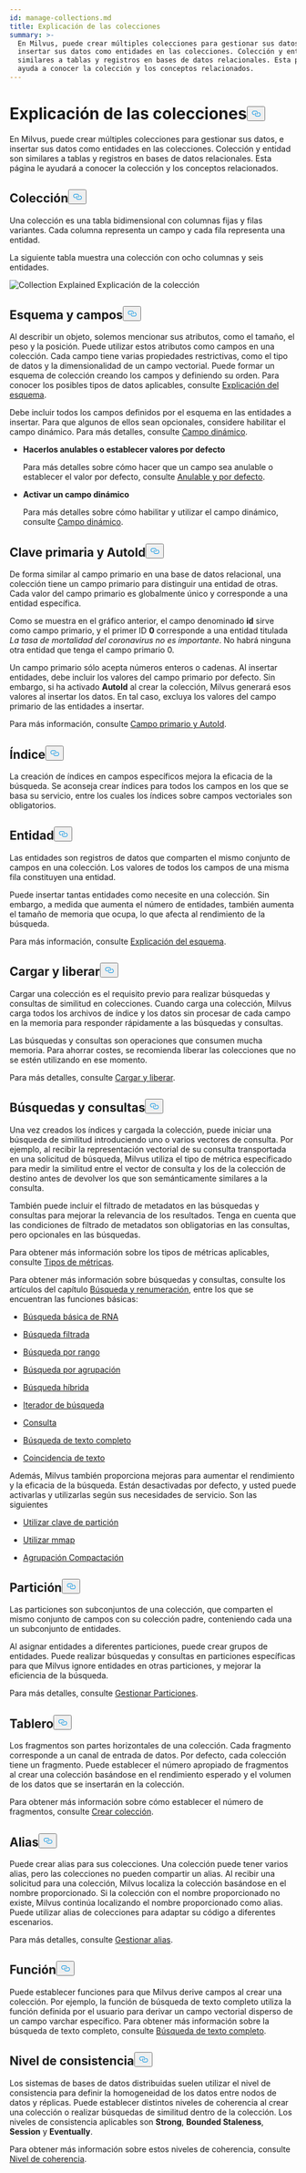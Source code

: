 ```yaml
---
id: manage-collections.md
title: Explicación de las colecciones
summary: >-
  En Milvus, puede crear múltiples colecciones para gestionar sus datos, e
  insertar sus datos como entidades en las colecciones. Colección y entidad son
  similares a tablas y registros en bases de datos relacionales. Esta página le
  ayuda a conocer la colección y los conceptos relacionados.
---
```

<h1 id="Collection-Explained" class="common-anchor-header">Explicación de las colecciones<button data-href="#Collection-Explained" class="anchor-icon" translate="no">
      <svg translate="no"
        aria-hidden="true"
        focusable="false"
        height="20"
        version="1.1"
        viewBox="0 0 16 16"
        width="16"
      >
        <path
          fill="#0092E4"
          fill-rule="evenodd"
          d="M4 9h1v1H4c-1.5 0-3-1.69-3-3.5S2.55 3 4 3h4c1.45 0 3 1.69 3 3.5 0 1.41-.91 2.72-2 3.25V8.59c.58-.45 1-1.27 1-2.09C10 5.22 8.98 4 8 4H4c-.98 0-2 1.22-2 2.5S3 9 4 9zm9-3h-1v1h1c1 0 2 1.22 2 2.5S13.98 12 13 12H9c-.98 0-2-1.22-2-2.5 0-.83.42-1.64 1-2.09V6.25c-1.09.53-2 1.84-2 3.25C6 11.31 7.55 13 9 13h4c1.45 0 3-1.69 3-3.5S14.5 6 13 6z"
        ></path>
      </svg>
    </button></h1><p>En Milvus, puede crear múltiples colecciones para gestionar sus datos, e insertar sus datos como entidades en las colecciones. Colección y entidad son similares a tablas y registros en bases de datos relacionales. Esta página le ayudará a conocer la colección y los conceptos relacionados.</p>
<h2 id="Collection" class="common-anchor-header">Colección<button data-href="#Collection" class="anchor-icon" translate="no">
      <svg translate="no"
        aria-hidden="true"
        focusable="false"
        height="20"
        version="1.1"
        viewBox="0 0 16 16"
        width="16"
      >
        <path
          fill="#0092E4"
          fill-rule="evenodd"
          d="M4 9h1v1H4c-1.5 0-3-1.69-3-3.5S2.55 3 4 3h4c1.45 0 3 1.69 3 3.5 0 1.41-.91 2.72-2 3.25V8.59c.58-.45 1-1.27 1-2.09C10 5.22 8.98 4 8 4H4c-.98 0-2 1.22-2 2.5S3 9 4 9zm9-3h-1v1h1c1 0 2 1.22 2 2.5S13.98 12 13 12H9c-.98 0-2-1.22-2-2.5 0-.83.42-1.64 1-2.09V6.25c-1.09.53-2 1.84-2 3.25C6 11.31 7.55 13 9 13h4c1.45 0 3-1.69 3-3.5S14.5 6 13 6z"
        ></path>
      </svg>
    </button></h2><p>Una colección es una tabla bidimensional con columnas fijas y filas variantes. Cada columna representa un campo y cada fila representa una entidad.</p>
<p>La siguiente tabla muestra una colección con ocho columnas y seis entidades.</p>
<p>
  
   <span class="img-wrapper"> <img translate="no" src="/docs/v2.5.x/assets/collection-explained.png" alt="Collection Explained" class="doc-image" id="collection-explained" />
   </span> <span class="img-wrapper"> <span>Explicación de la colección</span> </span></p>
<h2 id="Schema-and-Fields" class="common-anchor-header">Esquema y campos<button data-href="#Schema-and-Fields" class="anchor-icon" translate="no">
      <svg translate="no"
        aria-hidden="true"
        focusable="false"
        height="20"
        version="1.1"
        viewBox="0 0 16 16"
        width="16"
      >
        <path
          fill="#0092E4"
          fill-rule="evenodd"
          d="M4 9h1v1H4c-1.5 0-3-1.69-3-3.5S2.55 3 4 3h4c1.45 0 3 1.69 3 3.5 0 1.41-.91 2.72-2 3.25V8.59c.58-.45 1-1.27 1-2.09C10 5.22 8.98 4 8 4H4c-.98 0-2 1.22-2 2.5S3 9 4 9zm9-3h-1v1h1c1 0 2 1.22 2 2.5S13.98 12 13 12H9c-.98 0-2-1.22-2-2.5 0-.83.42-1.64 1-2.09V6.25c-1.09.53-2 1.84-2 3.25C6 11.31 7.55 13 9 13h4c1.45 0 3-1.69 3-3.5S14.5 6 13 6z"
        ></path>
      </svg>
    </button></h2><p>Al describir un objeto, solemos mencionar sus atributos, como el tamaño, el peso y la posición. Puede utilizar estos atributos como campos en una colección. Cada campo tiene varias propiedades restrictivas, como el tipo de datos y la dimensionalidad de un campo vectorial. Puede formar un esquema de colección creando los campos y definiendo su orden. Para conocer los posibles tipos de datos aplicables, consulte <a href="/docs/es/schema.md">Explicación del esquema</a>.</p>
<p>Debe incluir todos los campos definidos por el esquema en las entidades a insertar. Para que algunos de ellos sean opcionales, considere habilitar el campo dinámico. Para más detalles, consulte <a href="/docs/es/enable-dynamic-field.md">Campo dinámico</a>.</p>
<ul>
<li><p><strong>Hacerlos anulables o establecer valores por defecto</strong></p>
<p>Para más detalles sobre cómo hacer que un campo sea anulable o establecer el valor por defecto, consulte <a href="/docs/es/nullable-and-default.md">Anulable y por defecto</a>.</p></li>
<li><p><strong>Activar un campo dinámico</strong></p>
<p>Para más detalles sobre cómo habilitar y utilizar el campo dinámico, consulte <a href="/docs/es/enable-dynamic-field.md">Campo dinámico</a>.</p></li>
</ul>
<h2 id="Primary-key-and-AutoId" class="common-anchor-header">Clave primaria y AutoId<button data-href="#Primary-key-and-AutoId" class="anchor-icon" translate="no">
      <svg translate="no"
        aria-hidden="true"
        focusable="false"
        height="20"
        version="1.1"
        viewBox="0 0 16 16"
        width="16"
      >
        <path
          fill="#0092E4"
          fill-rule="evenodd"
          d="M4 9h1v1H4c-1.5 0-3-1.69-3-3.5S2.55 3 4 3h4c1.45 0 3 1.69 3 3.5 0 1.41-.91 2.72-2 3.25V8.59c.58-.45 1-1.27 1-2.09C10 5.22 8.98 4 8 4H4c-.98 0-2 1.22-2 2.5S3 9 4 9zm9-3h-1v1h1c1 0 2 1.22 2 2.5S13.98 12 13 12H9c-.98 0-2-1.22-2-2.5 0-.83.42-1.64 1-2.09V6.25c-1.09.53-2 1.84-2 3.25C6 11.31 7.55 13 9 13h4c1.45 0 3-1.69 3-3.5S14.5 6 13 6z"
        ></path>
      </svg>
    </button></h2><p>De forma similar al campo primario en una base de datos relacional, una colección tiene un campo primario para distinguir una entidad de otras. Cada valor del campo primario es globalmente único y corresponde a una entidad específica.</p>
<p>Como se muestra en el gráfico anterior, el campo denominado <strong>id</strong> sirve como campo primario, y el primer ID <strong>0</strong> corresponde a una entidad titulada <em>La tasa de mortalidad del coronavirus no es importante</em>. No habrá ninguna otra entidad que tenga el campo primario 0.</p>
<p>Un campo primario sólo acepta números enteros o cadenas. Al insertar entidades, debe incluir los valores del campo primario por defecto. Sin embargo, si ha activado <strong>AutoId</strong> al crear la colección, Milvus generará esos valores al insertar los datos. En tal caso, excluya los valores del campo primario de las entidades a insertar.</p>
<p>Para más información, consulte <a href="/docs/es/primary-field.md">Campo primario y AutoId</a>.</p>
<h2 id="Index" class="common-anchor-header">Índice<button data-href="#Index" class="anchor-icon" translate="no">
      <svg translate="no"
        aria-hidden="true"
        focusable="false"
        height="20"
        version="1.1"
        viewBox="0 0 16 16"
        width="16"
      >
        <path
          fill="#0092E4"
          fill-rule="evenodd"
          d="M4 9h1v1H4c-1.5 0-3-1.69-3-3.5S2.55 3 4 3h4c1.45 0 3 1.69 3 3.5 0 1.41-.91 2.72-2 3.25V8.59c.58-.45 1-1.27 1-2.09C10 5.22 8.98 4 8 4H4c-.98 0-2 1.22-2 2.5S3 9 4 9zm9-3h-1v1h1c1 0 2 1.22 2 2.5S13.98 12 13 12H9c-.98 0-2-1.22-2-2.5 0-.83.42-1.64 1-2.09V6.25c-1.09.53-2 1.84-2 3.25C6 11.31 7.55 13 9 13h4c1.45 0 3-1.69 3-3.5S14.5 6 13 6z"
        ></path>
      </svg>
    </button></h2><p>La creación de índices en campos específicos mejora la eficacia de la búsqueda. Se aconseja crear índices para todos los campos en los que se basa su servicio, entre los cuales los índices sobre campos vectoriales son obligatorios.</p>
<h2 id="Entity" class="common-anchor-header">Entidad<button data-href="#Entity" class="anchor-icon" translate="no">
      <svg translate="no"
        aria-hidden="true"
        focusable="false"
        height="20"
        version="1.1"
        viewBox="0 0 16 16"
        width="16"
      >
        <path
          fill="#0092E4"
          fill-rule="evenodd"
          d="M4 9h1v1H4c-1.5 0-3-1.69-3-3.5S2.55 3 4 3h4c1.45 0 3 1.69 3 3.5 0 1.41-.91 2.72-2 3.25V8.59c.58-.45 1-1.27 1-2.09C10 5.22 8.98 4 8 4H4c-.98 0-2 1.22-2 2.5S3 9 4 9zm9-3h-1v1h1c1 0 2 1.22 2 2.5S13.98 12 13 12H9c-.98 0-2-1.22-2-2.5 0-.83.42-1.64 1-2.09V6.25c-1.09.53-2 1.84-2 3.25C6 11.31 7.55 13 9 13h4c1.45 0 3-1.69 3-3.5S14.5 6 13 6z"
        ></path>
      </svg>
    </button></h2><p>Las entidades son registros de datos que comparten el mismo conjunto de campos en una colección. Los valores de todos los campos de una misma fila constituyen una entidad.</p>
<p>Puede insertar tantas entidades como necesite en una colección. Sin embargo, a medida que aumenta el número de entidades, también aumenta el tamaño de memoria que ocupa, lo que afecta al rendimiento de la búsqueda.</p>
<p>Para más información, consulte <a href="/docs/es/schema.md">Explicación del esquema</a>.</p>
<h2 id="Load-and-Release" class="common-anchor-header">Cargar y liberar<button data-href="#Load-and-Release" class="anchor-icon" translate="no">
      <svg translate="no"
        aria-hidden="true"
        focusable="false"
        height="20"
        version="1.1"
        viewBox="0 0 16 16"
        width="16"
      >
        <path
          fill="#0092E4"
          fill-rule="evenodd"
          d="M4 9h1v1H4c-1.5 0-3-1.69-3-3.5S2.55 3 4 3h4c1.45 0 3 1.69 3 3.5 0 1.41-.91 2.72-2 3.25V8.59c.58-.45 1-1.27 1-2.09C10 5.22 8.98 4 8 4H4c-.98 0-2 1.22-2 2.5S3 9 4 9zm9-3h-1v1h1c1 0 2 1.22 2 2.5S13.98 12 13 12H9c-.98 0-2-1.22-2-2.5 0-.83.42-1.64 1-2.09V6.25c-1.09.53-2 1.84-2 3.25C6 11.31 7.55 13 9 13h4c1.45 0 3-1.69 3-3.5S14.5 6 13 6z"
        ></path>
      </svg>
    </button></h2><p>Cargar una colección es el requisito previo para realizar búsquedas y consultas de similitud en colecciones. Cuando carga una colección, Milvus carga todos los archivos de índice y los datos sin procesar de cada campo en la memoria para responder rápidamente a las búsquedas y consultas.</p>
<p>Las búsquedas y consultas son operaciones que consumen mucha memoria. Para ahorrar costes, se recomienda liberar las colecciones que no se estén utilizando en ese momento.</p>
<p>Para más detalles, consulte <a href="/docs/es/load-and-release.md">Cargar y liberar</a>.</p>
<h2 id="Search-and-Query" class="common-anchor-header">Búsquedas y consultas<button data-href="#Search-and-Query" class="anchor-icon" translate="no">
      <svg translate="no"
        aria-hidden="true"
        focusable="false"
        height="20"
        version="1.1"
        viewBox="0 0 16 16"
        width="16"
      >
        <path
          fill="#0092E4"
          fill-rule="evenodd"
          d="M4 9h1v1H4c-1.5 0-3-1.69-3-3.5S2.55 3 4 3h4c1.45 0 3 1.69 3 3.5 0 1.41-.91 2.72-2 3.25V8.59c.58-.45 1-1.27 1-2.09C10 5.22 8.98 4 8 4H4c-.98 0-2 1.22-2 2.5S3 9 4 9zm9-3h-1v1h1c1 0 2 1.22 2 2.5S13.98 12 13 12H9c-.98 0-2-1.22-2-2.5 0-.83.42-1.64 1-2.09V6.25c-1.09.53-2 1.84-2 3.25C6 11.31 7.55 13 9 13h4c1.45 0 3-1.69 3-3.5S14.5 6 13 6z"
        ></path>
      </svg>
    </button></h2><p>Una vez creados los índices y cargada la colección, puede iniciar una búsqueda de similitud introduciendo uno o varios vectores de consulta. Por ejemplo, al recibir la representación vectorial de su consulta transportada en una solicitud de búsqueda, Milvus utiliza el tipo de métrica especificado para medir la similitud entre el vector de consulta y los de la colección de destino antes de devolver los que son semánticamente similares a la consulta.</p>
<p>También puede incluir el filtrado de metadatos en las búsquedas y consultas para mejorar la relevancia de los resultados. Tenga en cuenta que las condiciones de filtrado de metadatos son obligatorias en las consultas, pero opcionales en las búsquedas.</p>
<p>Para obtener más información sobre los tipos de métricas aplicables, consulte <a href="/docs/es/metric.md">Tipos de métricas</a>.</p>
<p>Para obtener más información sobre búsquedas y consultas, consulte los artículos del capítulo <a href="/docs/es/search-rerank">Búsqueda y renumeración</a>, entre los que se encuentran las funciones básicas:</p>
<ul>
<li><p><a href="/docs/es/single-vector-search.md">Búsqueda básica de RNA</a></p></li>
<li><p><a href="/docs/es/filtered-search.md">Búsqueda filtrada</a></p></li>
<li><p><a href="/docs/es/range-search.md">Búsqueda por rango</a></p></li>
<li><p><a href="/docs/es/grouping-search.md">Búsqueda por agrupación</a></p></li>
<li><p><a href="/docs/es/multi-vector-search.md">Búsqueda híbrida</a></p></li>
<li><p><a href="/docs/es/with-iterators.md">Iterador de búsqueda</a></p></li>
<li><p><a href="/docs/es/get-and-scalar-query.md">Consulta</a></p></li>
<li><p><a href="/docs/es/full-text-search.md">Búsqueda de texto completo</a></p></li>
<li><p><a href="/docs/es/keyword-match.md">Coincidencia de texto</a></p></li>
</ul>
<p>Además, Milvus también proporciona mejoras para aumentar el rendimiento y la eficacia de la búsqueda. Están desactivadas por defecto, y usted puede activarlas y utilizarlas según sus necesidades de servicio. Son las siguientes</p>
<ul>
<li><p><a href="/docs/es/use-partition-key.md">Utilizar clave de partición</a></p></li>
<li><p><a href="/docs/es/mmap.md">Utilizar mmap</a></p></li>
<li><p><a href="/docs/es/clustering-compaction.md">Agrupación Compactación</a></p></li>
</ul>
<h2 id="Partition" class="common-anchor-header">Partición<button data-href="#Partition" class="anchor-icon" translate="no">
      <svg translate="no"
        aria-hidden="true"
        focusable="false"
        height="20"
        version="1.1"
        viewBox="0 0 16 16"
        width="16"
      >
        <path
          fill="#0092E4"
          fill-rule="evenodd"
          d="M4 9h1v1H4c-1.5 0-3-1.69-3-3.5S2.55 3 4 3h4c1.45 0 3 1.69 3 3.5 0 1.41-.91 2.72-2 3.25V8.59c.58-.45 1-1.27 1-2.09C10 5.22 8.98 4 8 4H4c-.98 0-2 1.22-2 2.5S3 9 4 9zm9-3h-1v1h1c1 0 2 1.22 2 2.5S13.98 12 13 12H9c-.98 0-2-1.22-2-2.5 0-.83.42-1.64 1-2.09V6.25c-1.09.53-2 1.84-2 3.25C6 11.31 7.55 13 9 13h4c1.45 0 3-1.69 3-3.5S14.5 6 13 6z"
        ></path>
      </svg>
    </button></h2><p>Las particiones son subconjuntos de una colección, que comparten el mismo conjunto de campos con su colección padre, conteniendo cada una un subconjunto de entidades.</p>
<p>Al asignar entidades a diferentes particiones, puede crear grupos de entidades. Puede realizar búsquedas y consultas en particiones específicas para que Milvus ignore entidades en otras particiones, y mejorar la eficiencia de la búsqueda.</p>
<p>Para más detalles, consulte <a href="/docs/es/manage-partitions.md">Gestionar Particiones</a>.</p>
<h2 id="Shard" class="common-anchor-header">Tablero<button data-href="#Shard" class="anchor-icon" translate="no">
      <svg translate="no"
        aria-hidden="true"
        focusable="false"
        height="20"
        version="1.1"
        viewBox="0 0 16 16"
        width="16"
      >
        <path
          fill="#0092E4"
          fill-rule="evenodd"
          d="M4 9h1v1H4c-1.5 0-3-1.69-3-3.5S2.55 3 4 3h4c1.45 0 3 1.69 3 3.5 0 1.41-.91 2.72-2 3.25V8.59c.58-.45 1-1.27 1-2.09C10 5.22 8.98 4 8 4H4c-.98 0-2 1.22-2 2.5S3 9 4 9zm9-3h-1v1h1c1 0 2 1.22 2 2.5S13.98 12 13 12H9c-.98 0-2-1.22-2-2.5 0-.83.42-1.64 1-2.09V6.25c-1.09.53-2 1.84-2 3.25C6 11.31 7.55 13 9 13h4c1.45 0 3-1.69 3-3.5S14.5 6 13 6z"
        ></path>
      </svg>
    </button></h2><p>Los fragmentos son partes horizontales de una colección. Cada fragmento corresponde a un canal de entrada de datos. Por defecto, cada colección tiene un fragmento. Puede establecer el número apropiado de fragmentos al crear una colección basándose en el rendimiento esperado y el volumen de los datos que se insertarán en la colección.</p>
<p>Para obtener más información sobre cómo establecer el número de fragmentos, consulte <a href="/docs/es/create-collection.md">Crear colección</a>.</p>
<h2 id="Alias" class="common-anchor-header">Alias<button data-href="#Alias" class="anchor-icon" translate="no">
      <svg translate="no"
        aria-hidden="true"
        focusable="false"
        height="20"
        version="1.1"
        viewBox="0 0 16 16"
        width="16"
      >
        <path
          fill="#0092E4"
          fill-rule="evenodd"
          d="M4 9h1v1H4c-1.5 0-3-1.69-3-3.5S2.55 3 4 3h4c1.45 0 3 1.69 3 3.5 0 1.41-.91 2.72-2 3.25V8.59c.58-.45 1-1.27 1-2.09C10 5.22 8.98 4 8 4H4c-.98 0-2 1.22-2 2.5S3 9 4 9zm9-3h-1v1h1c1 0 2 1.22 2 2.5S13.98 12 13 12H9c-.98 0-2-1.22-2-2.5 0-.83.42-1.64 1-2.09V6.25c-1.09.53-2 1.84-2 3.25C6 11.31 7.55 13 9 13h4c1.45 0 3-1.69 3-3.5S14.5 6 13 6z"
        ></path>
      </svg>
    </button></h2><p>Puede crear alias para sus colecciones. Una colección puede tener varios alias, pero las colecciones no pueden compartir un alias. Al recibir una solicitud para una colección, Milvus localiza la colección basándose en el nombre proporcionado. Si la colección con el nombre proporcionado no existe, Milvus continúa localizando el nombre proporcionado como alias. Puede utilizar alias de colecciones para adaptar su código a diferentes escenarios.</p>
<p>Para más detalles, consulte <a href="/docs/es/manage-aliases.md">Gestionar alias</a>.</p>
<h2 id="Function" class="common-anchor-header">Función<button data-href="#Function" class="anchor-icon" translate="no">
      <svg translate="no"
        aria-hidden="true"
        focusable="false"
        height="20"
        version="1.1"
        viewBox="0 0 16 16"
        width="16"
      >
        <path
          fill="#0092E4"
          fill-rule="evenodd"
          d="M4 9h1v1H4c-1.5 0-3-1.69-3-3.5S2.55 3 4 3h4c1.45 0 3 1.69 3 3.5 0 1.41-.91 2.72-2 3.25V8.59c.58-.45 1-1.27 1-2.09C10 5.22 8.98 4 8 4H4c-.98 0-2 1.22-2 2.5S3 9 4 9zm9-3h-1v1h1c1 0 2 1.22 2 2.5S13.98 12 13 12H9c-.98 0-2-1.22-2-2.5 0-.83.42-1.64 1-2.09V6.25c-1.09.53-2 1.84-2 3.25C6 11.31 7.55 13 9 13h4c1.45 0 3-1.69 3-3.5S14.5 6 13 6z"
        ></path>
      </svg>
    </button></h2><p>Puede establecer funciones para que Milvus derive campos al crear una colección. Por ejemplo, la función de búsqueda de texto completo utiliza la función definida por el usuario para derivar un campo vectorial disperso de un campo varchar específico. Para obtener más información sobre la búsqueda de texto completo, consulte <a href="/docs/es/full-text-search.md">Búsqueda de texto completo</a>.</p>
<h2 id="Consistency-Level" class="common-anchor-header">Nivel de consistencia<button data-href="#Consistency-Level" class="anchor-icon" translate="no">
      <svg translate="no"
        aria-hidden="true"
        focusable="false"
        height="20"
        version="1.1"
        viewBox="0 0 16 16"
        width="16"
      >
        <path
          fill="#0092E4"
          fill-rule="evenodd"
          d="M4 9h1v1H4c-1.5 0-3-1.69-3-3.5S2.55 3 4 3h4c1.45 0 3 1.69 3 3.5 0 1.41-.91 2.72-2 3.25V8.59c.58-.45 1-1.27 1-2.09C10 5.22 8.98 4 8 4H4c-.98 0-2 1.22-2 2.5S3 9 4 9zm9-3h-1v1h1c1 0 2 1.22 2 2.5S13.98 12 13 12H9c-.98 0-2-1.22-2-2.5 0-.83.42-1.64 1-2.09V6.25c-1.09.53-2 1.84-2 3.25C6 11.31 7.55 13 9 13h4c1.45 0 3-1.69 3-3.5S14.5 6 13 6z"
        ></path>
      </svg>
    </button></h2><p>Los sistemas de bases de datos distribuidas suelen utilizar el nivel de consistencia para definir la homogeneidad de los datos entre nodos de datos y réplicas. Puede establecer distintos niveles de coherencia al crear una colección o realizar búsquedas de similitud dentro de la colección. Los niveles de consistencia aplicables son <strong>Strong</strong>, <strong>Bounded Staleness</strong>, <strong>Session</strong> y <strong>Eventually</strong>.</p>
<p>Para obtener más información sobre estos niveles de coherencia, consulte <a href="/docs/es/tune_consistency.md">Nivel de coherencia</a>.</p>
